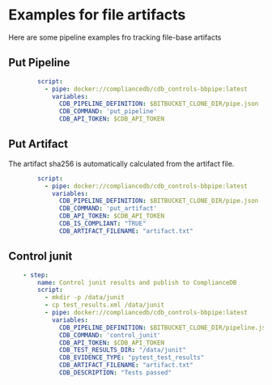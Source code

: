 # Examples for file artifacts

Here are some pipeline examples fro tracking file-base artifacts 
## Put Pipeline
```yaml
        script:
          - pipe: docker://compliancedb/cdb_controls-bbpipe:latest
            variables:
              CDB_PIPELINE_DEFINITION: $BITBUCKET_CLONE_DIR/pipe.json
              CDB_COMMAND: 'put_pipeline'
              CDB_API_TOKEN: $CDB_API_TOKEN
```

## Put Artifact

The artifact sha256 is automatically calculated from the artifact file.

```yaml
        script:
          - pipe: docker://compliancedb/cdb_controls-bbpipe:latest
            variables:
              CDB_PIPELINE_DEFINITION: $BITBUCKET_CLONE_DIR/pipe.json
              CDB_COMMAND: 'put_artifact'
              CDB_API_TOKEN: $CDB_API_TOKEN
              CDB_IS_COMPLIANT: "TRUE"
              CDB_ARTIFACT_FILENAME: "artifact.txt"
```

## Control junit

````yaml
    - step:
        name: Control junit results and publish to ComplianceDB
        script:
          - mkdir -p /data/junit
          - cp test_results.xml /data/junit
          - pipe: docker://compliancedb/cdb_controls-bbpipe:latest
            variables:
              CDB_PIPELINE_DEFINITION: $BITBUCKET_CLONE_DIR/pipeline.json
              CDB_COMMAND: 'control_junit'
              CDB_API_TOKEN: $CDB_API_TOKEN
              CDB_TEST_RESULTS_DIR: "/data/junit"
              CDB_EVIDENCE_TYPE: "pytest_test_results"
              CDB_ARTIFACT_FILENAME: "artifact.txt"
              CDB_DESCRIPTION: "Tests passed"
````